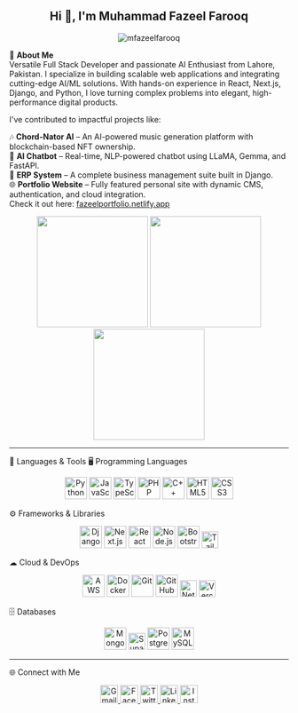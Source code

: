  <h2 align="center">
  Hi 👋, I'm Muhammad Fazeel Farooq
</h2>



<p align="center">
  <img src="https://komarev.com/ghpvc/?username=mfazeelfarooq&label=Profile%20Views&color=blueviolet&style=flat" alt="mfazeelfarooq" />
</p>

👋 **About Me**  
    Versatile Full Stack Developer and passionate AI Enthusiast from Lahore, Pakistan. I specialize in building scalable web applications and integrating cutting-edge AI/ML solutions. With hands-on experience in React, Next.js, Django, and Python, I love turning complex problems into elegant, high-performance digital products.

I've contributed to impactful projects like:

🎶 **Chord-Nator AI** – An AI-powered music generation platform with blockchain-based NFT ownership.  
🤖 **AI Chatbot** – Real-time, NLP-powered chatbot using LLaMA, Gemma, and FastAPI.  
🧾 **ERP System** – A complete business management suite built in Django.  
🌐 **Portfolio Website** – Fully featured personal site with dynamic CMS, authentication, and cloud integration.  
Check it out here: [fazeelportfolio.netlify.app](https://fazeelportfolio.netlify.app)


<p align="center">
  <img src="https://github-readme-stats.vercel.app/api?username=mfazeelfarooq&show_icons=true&theme=tokyonight" height="200"/>
  <img src="https://github-readme-stats.vercel.app/api/top-langs/?username=mfazeelfarooq&layout=compact&theme=tokyonight" height="200"/>
  <img src="https://streak-stats.demolab.com?user=mfazeelfarooq&theme=tokyonight" height="200"/>
</p>

---



🧰 Languages & Tools
🖥 Programming Languages
<p align="center"> <img src="https://cdn.jsdelivr.net/gh/devicons/devicon/icons/python/python-original.svg" height="40" alt="Python"/> <img src="https://cdn.jsdelivr.net/gh/devicons/devicon/icons/javascript/javascript-original.svg" height="40" alt="JavaScript"/> <img src="https://cdn.jsdelivr.net/gh/devicons/devicon/icons/typescript/typescript-original.svg" height="40" alt="TypeScript"/> <img src="https://cdn.jsdelivr.net/gh/devicons/devicon/icons/php/php-original.svg" height="40" alt="PHP"/> <img src="https://cdn.jsdelivr.net/gh/devicons/devicon/icons/cplusplus/cplusplus-original.svg" height="40" alt="C++"/> <img src="https://cdn.jsdelivr.net/gh/devicons/devicon/icons/html5/html5-original.svg" height="40" alt="HTML5"/> <img src="https://cdn.jsdelivr.net/gh/devicons/devicon/icons/css3/css3-original.svg" height="40" alt="CSS3"/> </p>
⚙ Frameworks & Libraries
<p align="center"> <img src="https://cdn.jsdelivr.net/gh/devicons/devicon/icons/django/django-plain.svg" height="40" alt="Django"/> <img src="https://cdn.jsdelivr.net/gh/devicons/devicon/icons/nextjs/nextjs-original.svg" height="40" alt="Next.js"/> <img src="https://cdn.jsdelivr.net/gh/devicons/devicon/icons/react/react-original.svg" height="40" alt="React"/> <img src="https://cdn.jsdelivr.net/gh/devicons/devicon/icons/nodejs/nodejs-original.svg" height="40" alt="Node.js"/> <img src="https://cdn.jsdelivr.net/gh/devicons/devicon/icons/bootstrap/bootstrap-original.svg" height="40" alt="Bootstrap"/> <img src="https://img.shields.io/badge/Tailwind_CSS-38B2AC?style=flat&logo=tailwind-css&logoColor=white" height="30" alt="Tailwind CSS"/> </p>
☁ Cloud & DevOps
<p align="center"> <img src="https://cdn.jsdelivr.net/gh/devicons/devicon/icons/amazonwebservices/amazonwebservices-original-wordmark.svg" height="40" alt="AWS"/> <img src="https://cdn.jsdelivr.net/gh/devicons/devicon/icons/docker/docker-original.svg" height="40" alt="Docker"/> <img src="https://cdn.jsdelivr.net/gh/devicons/devicon/icons/git/git-original.svg" height="40" alt="Git"/> <img src="https://cdn.jsdelivr.net/gh/devicons/devicon/icons/github/github-original.svg" height="40" alt="GitHub"/> <img src="https://img.shields.io/badge/Netlify-00C7B7?style=flat&logo=netlify&logoColor=white" height="30" alt="Netlify"/> <img src="https://img.shields.io/badge/Vercel-000000?style=flat&logo=vercel&logoColor=white" height="30" alt="Vercel"/> </p>
🗄 Databases
<p align="center"> <img src="https://cdn.jsdelivr.net/gh/devicons/devicon/icons/mongodb/mongodb-original.svg" height="40" alt="MongoDB"/> <img src="https://img.shields.io/badge/Supabase-3ECF8E?style=flat&logo=supabase&logoColor=white" height="30" alt="Supabase"/> <img src="https://cdn.jsdelivr.net/gh/devicons/devicon/icons/postgresql/postgresql-original.svg" height="40" alt="PostgreSQL"/> <img src="https://cdn.jsdelivr.net/gh/devicons/devicon/icons/mysql/mysql-original.svg" height="40" alt="MySQL"/> </p>


---

🌐 Connect with Me
<p align="center"> <a href="mailto:me.fazeel.farooq@gmail.com" target="_blank"> <img src="https://img.icons8.com/color/48/000000/gmail-new.png" alt="Gmail" width="32" height="32"/> </a> <a href="https://www.facebook.com/MFFgh/" target="_blank"> <img src="https://cdn.jsdelivr.net/gh/devicons/devicon/icons/facebook/facebook-original.svg" alt="Facebook" width="32" height="32"/> </a> <a href="https://twitter.com/youruser" target="_blank"> <img src="https://cdn.jsdelivr.net/gh/devicons/devicon/icons/twitter/twitter-original.svg" alt="Twitter" width="32" height="32"/> </a> <a href="https://www.linkedin.com/in/mfazeelfarooq" target="_blank"> <img src="https://cdn.jsdelivr.net/gh/devicons/devicon/icons/linkedin/linkedin-original.svg" alt="LinkedIn" width="32" height="32"/> </a> <a href="https://www.instagram.com/mfazeelfarooq/" target="_blank"> <img src="https://img.icons8.com/color/48/000000/instagram-new--v1.png" alt="Instagram" width="32" height="32"/> </a> </p>

